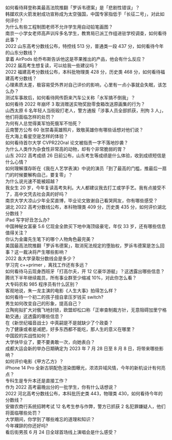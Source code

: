 如何看待拜登称美最高法院推翻「罗诉韦德案」是「悲剧性错误」？  
韩媒欢庆火箭发射成功宣称成为太空强国，中国专家指低于「长征二号」，对此如何评价？  
为什么有些工程制图老师不允许学生用自动铅笔画图？  
南京一小学女老师高声训斥多名学生，教育局已派工作组进驻学校调查，如何看待此事？  
2022 山东高考分数线公布，特控线 513 分，普通类一段 437 分，如何看待今年的山东分数线？  
拿着 AirPods 给乔布斯告诉他这是苹果推出的产品，他会有什么反应？  
2022 届高考生想复读，可以给我一些建议吗？  
2022 福建高考分数线公布，本科批物理类 428 分，历史类 468 分，如何看待福建高考分数线？  
心理素质太差，极容易受外界对自己评价的影响，心里有一点小事就会失眠，该怎么办？  
测试车事故后，如何看待网传蔚来汽车公关称「水军搞不倒我」？  
如何看待 2022 年崩坏 3 取消赠送实物奖励零食箱改送原画集的行为？  
山西太原 6 名年轻人当街殴打老人，警方通报「涉事人员全部抓获，刑拘 3 人」，他们将面临怎样的处罚？  
为何有人总觉得美军怕死俄军不怕死？  
云南警方公布 60 张禁毒英雄照片，致敬英雄你有哪些话想对他们说？  
在大海上看星空是怎样的体验？  
如何看待首尔大学 CVPR22Oral 论文被指责一字不落地抄袭？  
为什么人类作为杂食性非常高的动物，却有个非常脆弱的胃？  
山东 2022 高考成绩 26 日前公布，山东考生等成绩是什么体验，收到成绩短信是什么心情？  
如何理解濮存昕在《我在人艺学表演》中说的演员「到了最高的门槛，推最后一扇门的时候要解构自己，要复零」？  
为什么说光速不能被超越？  
我女生 20 岁，今年复读高考失利。大人都建议我去打工或学手艺。我有点接受不了，高中文凭去社会真的好吗？  
南京大学大凉山少年全奖直博，毕业论文致谢自己看哭网友，你有哪些感受？  
湖北 2022 高考分数线公布，本科物理类 409 分，历史类 435 分，如何评价湖北分数线？  
iPad 写字好丑怎么办?  
中国神秘女富豪 5.6 亿现金全款买下地中海顶级豪宅，年仅 33 岁，还有哪些信息值得关注？  
你认为金庸先生笔下的哪个人物角色最完美？  
美国最高法院推翻「罗诉韦德案」，取消宪法规定的堕胎权，罗诉韦德案是怎么回事？这一裁决将产生哪些影响？  
2022 各大学录取分数线会是多少？  
学习完 c++primer ，离找工作还有多远？  
如何看待马云现身西班牙「打高尔夫，开 12 亿豪华游艇」？这透露出哪些信息？  
腾讯下半年继续裁员，所有事业群至少缩减 10%，对此你怎么看？  
大专码农和 985 程序员有什么区别？  
客观地说，朱一龙主演的电影《人生大事》拍得怎么样？  
如何看待一个初二的孩子擅自拿压岁钱买 switch?  
男生如何改变自己的形象，提高自己？  
立陶宛拟扩大对俄飞地封锁，欧盟却松口称「正审查制裁方针，无意阻碍加里宁格勒交通」这透露的哪些信息？  
在《新世纪福音战士》中真嗣是不是就缺少了个政委？  
为了健康或者是减肥，好多东西都不能吃，那人生的意义在哪里？  
中国跤的实战性如何？  
大学快毕业了，要不要勇敢一次，向她表白？  
成都大运会新的举办日期确定为 2023 年 7 月 28 日至 8 月 8 日，将带来哪些影响？  
如何评价电影《甲方乙方》？  
iPhone 14 Pro 全新古铜配色渲染图曝光，浓浓异域风情，今年的新机设计有何亮点？  
专科生是专升本还是直接工作？  
作为 2022 高考最晚出分的一批学生，你有什么话想说？  
2022 河北高考分数线公布，本科批历史类 443，物理类 430，如何看待今年的分数线？  
安徽农商行系统招聘考试 12 名考生参与作弊，警方已抓获 2 名犯罪嫌疑人，他们将面临哪些处罚？  
大学期间，你学到了哪些难忘的道理和知识？  
今年裸辞的你还好吗?  
看后街男孩 6 月 24 日全球首场线上演唱会是什么感受？  

